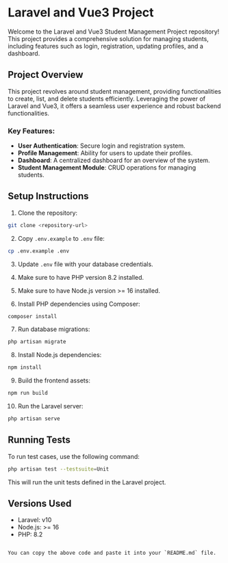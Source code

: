 # Laravel and Vue3 Project

Welcome to the Laravel and Vue3 Student Management Project repository! This project provides a comprehensive solution for managing students, including features such as login, registration, updating profiles, and a dashboard.

## Project Overview

This project revolves around student management, providing functionalities to create, list, and delete students efficiently. Leveraging the power of Laravel and Vue3, it offers a seamless user experience and robust backend functionalities.

### Key Features:

- **User Authentication**: Secure login and registration system.
- **Profile Management**: Ability for users to update their profiles.
- **Dashboard**: A centralized dashboard for an overview of the system.
- **Student Management Module**: CRUD operations for managing students.

## Setup Instructions

1. Clone the repository:

```bash
git clone <repository-url>
```

2. Copy `.env.example` to `.env` file:

```bash
cp .env.example .env
```

3. Update `.env` file with your database credentials.

4. Make sure to have PHP version 8.2 installed.

5. Make sure to have Node.js version >= 16 installed.

6. Install PHP dependencies using Composer:

```bash
composer install
```

7. Run database migrations:

```bash
php artisan migrate
```

8. Install Node.js dependencies:

```bash
npm install
```

9. Build the frontend assets:

```bash
npm run build
```

10. Run the Laravel server:

```bash
php artisan serve
```

## Running Tests

To run test cases, use the following command:

```bash
php artisan test --testsuite=Unit
```

This will run the unit tests defined in the Laravel project.

## Versions Used

- Laravel: v10
- Node.js: >= 16
- PHP: 8.2
```

You can copy the above code and paste it into your `README.md` file.
